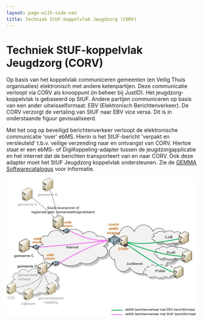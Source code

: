 ```yaml
---
layout: page-with-side-nav
title: Techniek StUF-koppelvlak Jeugdzorg (CORV)
---
```

# Techniek StUF-koppelvlak Jeugdzorg (CORV)

Op basis van het koppelvlak communiceren gemeenten (en Veilig Thuis organisaties) elektronisch met andere ketenpartijen. 
Deze communicatie verloopt via CORV als knooppunt (in beheer bij JustID). Het jeugdzorg-koppelvlak is gebaseerd op StUF. 
Andere partijen communiceren op basis van een ander uitwisselformaat: EBV (Elektronisch Berichtenverkeer). 
De CORV verzorgt de vertaling van StUF naar EBV vice versa. Dit is in onderstaande figuur gevisualiseerd.

Met het oog op beveiligd berichtenverkeer verloopt de elektronische communicatie 'over' ebMS. 
Hierin is het StUF-bericht 'verpakt en versleuteld' t.b.v. veilige verzending naar en ontvangst van CORV. 
Hiertoe staat er een ebMS- of DigiKoppeling-adapter tussen de jeugdzorgapplicatie en het internet dat de berichten transporteert van en naar CORV. 
Ook deze adapter moet het StUF Jeugdzorg koppelvlak ondersteunen. Zie de [GEMMA Softwarecatalogus](https://www.softwarecatalogus.nl/pakketten/referentiecomponent_pakket/Digikoppeling%20adapter) voor informatie.

<img src="./images/CORV-netwerk_en_aansluiting_gemeenten_v20151008.png" width="800"/>
